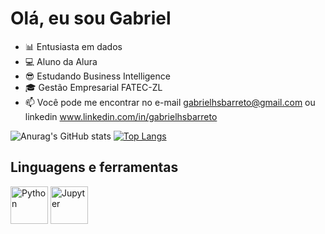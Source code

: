 # Olá, eu sou Gabriel
- 📊 Entusiasta em dados
- 💻 Aluno da Alura
- 😎 Estudando Business Intelligence
- 🎓 Gestão Empresarial FATEC-ZL
- 📫 Você pode me encontrar no e-mail gabrielhsbarreto@gmail.com ou linkedin www.linkedin.com/in/gabrielhsbarreto

 ![Anurag's GitHub stats](https://github-readme-stats.vercel.app/api?username=gabrielkeep&show_icons&count_private=true=true&theme=merko) [![Top Langs](https://github-readme-stats.vercel.app/api/top-langs/?username=gabrielkeep&hide_progress=false&theme=merko&size_weight=1&count_weight=1)](https://github.com/anuraghazra/github-readme-stats)
 
 ## Linguagens e ferramentas
 <div>
   <img align="center" alt="Python" height="60" width="60" src="https://cdn.jsdelivr.net/gh/devicons/devicon/icons/python/python-original.svg" /> 
 
   <img align="center" alt="Jupyter" height="60" width="60" src="https://cdn.jsdelivr.net/gh/devicons/devicon/icons/jupyter/jupyter-original.svg" />
                   
<div/>
 
